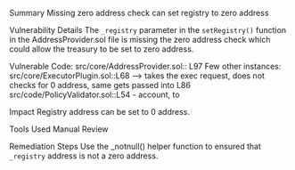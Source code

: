 Summary
Missing zero address check can set registry to zero address

Vulnerability Details
The `_registry` parameter in the `setRegistry()` function in the AddressProvider.sol file is missing the zero address check which could allow the treasury to be set to zero address.

Vulnerable Code:
src/core/AddressProvider.sol:: L97
Few other instances:
src/core/ExecutorPlugin.sol::L68 
--> takes the exec request, does not checks for 0 address, same gets passed into L86
src/code/PolicyValidator.sol::L54 - account, to

Impact
Registry address can be set to 0 address.

Tools Used
Manual Review

Remediation Steps
Use the _notnull() helper function to ensured that `_registry` address is not a zero address.